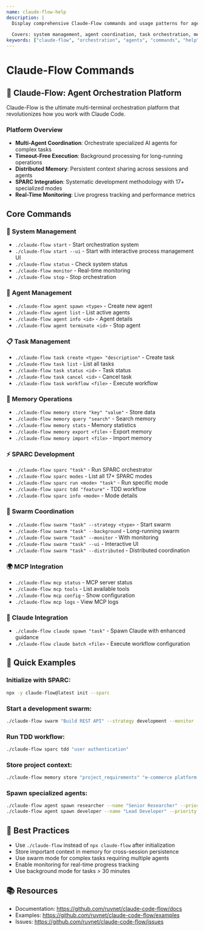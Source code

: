 ```yaml
---
name: claude-flow-help
description: |
  Display comprehensive Claude-Flow commands and usage patterns for agent orchestration and multi-terminal management.
  
  Covers: system management, agent coordination, task orchestration, memory operations, SPARC development, swarm coordination, MCP integration
keywords: ["claude-flow", "orchestration", "agents", "commands", "help"]
---
```


# Claude-Flow Commands

## 🌊 Claude-Flow: Agent Orchestration Platform

Claude-Flow is the ultimate multi-terminal orchestration platform that revolutionizes how you work with Claude Code.

### Platform Overview
- **Multi-Agent Coordination**: Orchestrate specialized AI agents for complex tasks
- **Timeout-Free Execution**: Background processing for long-running operations
- **Distributed Memory**: Persistent context sharing across sessions and agents
- **SPARC Integration**: Systematic development methodology with 17+ specialized modes
- **Real-Time Monitoring**: Live progress tracking and performance metrics

## Core Commands

### 🚀 System Management
- `./claude-flow start` - Start orchestration system
- `./claude-flow start --ui` - Start with interactive process management UI
- `./claude-flow status` - Check system status
- `./claude-flow monitor` - Real-time monitoring
- `./claude-flow stop` - Stop orchestration

### 🤖 Agent Management
- `./claude-flow agent spawn <type>` - Create new agent
- `./claude-flow agent list` - List active agents
- `./claude-flow agent info <id>` - Agent details
- `./claude-flow agent terminate <id>` - Stop agent

### 📋 Task Management
- `./claude-flow task create <type> "description"` - Create task
- `./claude-flow task list` - List all tasks
- `./claude-flow task status <id>` - Task status
- `./claude-flow task cancel <id>` - Cancel task
- `./claude-flow task workflow <file>` - Execute workflow

### 🧠 Memory Operations
- `./claude-flow memory store "key" "value"` - Store data
- `./claude-flow memory query "search"` - Search memory
- `./claude-flow memory stats` - Memory statistics
- `./claude-flow memory export <file>` - Export memory
- `./claude-flow memory import <file>` - Import memory

### ⚡ SPARC Development
- `./claude-flow sparc "task"` - Run SPARC orchestrator
- `./claude-flow sparc modes` - List all 17+ SPARC modes
- `./claude-flow sparc run <mode> "task"` - Run specific mode
- `./claude-flow sparc tdd "feature"` - TDD workflow
- `./claude-flow sparc info <mode>` - Mode details

### 🐝 Swarm Coordination
- `./claude-flow swarm "task" --strategy <type>` - Start swarm
- `./claude-flow swarm "task" --background` - Long-running swarm
- `./claude-flow swarm "task" --monitor` - With monitoring
- `./claude-flow swarm "task" --ui` - Interactive UI
- `./claude-flow swarm "task" --distributed` - Distributed coordination

### 🌍 MCP Integration
- `./claude-flow mcp status` - MCP server status
- `./claude-flow mcp tools` - List available tools
- `./claude-flow mcp config` - Show configuration
- `./claude-flow mcp logs` - View MCP logs

### 🤖 Claude Integration
- `./claude-flow claude spawn "task"` - Spawn Claude with enhanced guidance
- `./claude-flow claude batch <file>` - Execute workflow configuration

## 🌟 Quick Examples

### Initialize with SPARC:
```bash
npx -y claude-flow@latest init --sparc
```

### Start a development swarm:
```bash
./claude-flow swarm "Build REST API" --strategy development --monitor --review
```

### Run TDD workflow:
```bash
./claude-flow sparc tdd "user authentication"
```

### Store project context:
```bash
./claude-flow memory store "project_requirements" "e-commerce platform specs" --namespace project
```

### Spawn specialized agents:
```bash
./claude-flow agent spawn researcher --name "Senior Researcher" --priority 8
./claude-flow agent spawn developer --name "Lead Developer" --priority 9
```

## 🎯 Best Practices
- Use `./claude-flow` instead of `npx claude-flow` after initialization
- Store important context in memory for cross-session persistence
- Use swarm mode for complex tasks requiring multiple agents
- Enable monitoring for real-time progress tracking
- Use background mode for tasks > 30 minutes

## 📚 Resources
- Documentation: https://github.com/ruvnet/claude-code-flow/docs
- Examples: https://github.com/ruvnet/claude-code-flow/examples
- Issues: https://github.com/ruvnet/claude-code-flow/issues
